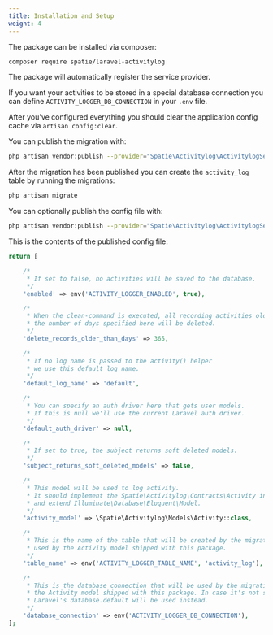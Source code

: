```yaml
---
title: Installation and Setup
weight: 4
---
```


The package can be installed via composer:

```bash
composer require spatie/laravel-activitylog
```

The package will automatically register the service provider.

If you want your activities to be stored in a special database connection you can define `ACTIVITY_LOGGER_DB_CONNECTION` in your `.env` file.

After you've configured everything you should clear the application config cache via `artisan config:clear`.

You can publish the migration with:

```bash
php artisan vendor:publish --provider="Spatie\Activitylog\ActivitylogServiceProvider" --tag="activitylog-migrations"
```

After the migration has been published you can create the `activity_log` table by running the migrations:

```bash
php artisan migrate
```

You can optionally publish the config file with:

```bash
php artisan vendor:publish --provider="Spatie\Activitylog\ActivitylogServiceProvider" --tag="activitylog-config"
```

This is the contents of the published config file:

```php
return [

    /*
     * If set to false, no activities will be saved to the database.
     */
    'enabled' => env('ACTIVITY_LOGGER_ENABLED', true),

    /*
     * When the clean-command is executed, all recording activities older than
     * the number of days specified here will be deleted.
     */
    'delete_records_older_than_days' => 365,

    /*
     * If no log name is passed to the activity() helper
     * we use this default log name.
     */
    'default_log_name' => 'default',

    /*
     * You can specify an auth driver here that gets user models.
     * If this is null we'll use the current Laravel auth driver.
     */
    'default_auth_driver' => null,

    /*
     * If set to true, the subject returns soft deleted models.
     */
    'subject_returns_soft_deleted_models' => false,

    /*
     * This model will be used to log activity.
     * It should implement the Spatie\Activitylog\Contracts\Activity interface
     * and extend Illuminate\Database\Eloquent\Model.
     */
    'activity_model' => \Spatie\Activitylog\Models\Activity::class,

    /*
     * This is the name of the table that will be created by the migration and
     * used by the Activity model shipped with this package.
     */
    'table_name' => env('ACTIVITY_LOGGER_TABLE_NAME', 'activity_log'),

    /*
     * This is the database connection that will be used by the migration and
     * the Activity model shipped with this package. In case it's not set
     * Laravel's database.default will be used instead.
     */
    'database_connection' => env('ACTIVITY_LOGGER_DB_CONNECTION'),
];
```
